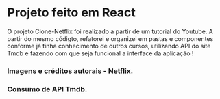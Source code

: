 # Projeto feito em React

O projeto Clone-Netflix foi realizado a partir de um tutorial do Youtube.
A partir do mesmo códigto, refatorei e organizei em pastas e componentes conforme já tinha conhecimento de outros cursos,
utilizando API do site Tmdb e fazendo com que seja funcional a interface da aplicação !

### Imagens e créditos autorais - Netflix.
### Consumo de API Tmdb.
